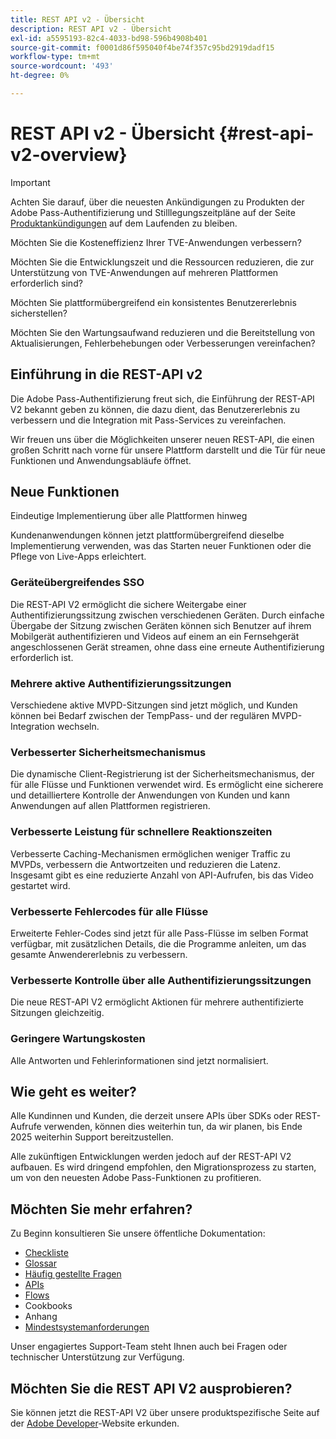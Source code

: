 ```yaml
---
title: REST API v2 - Übersicht
description: REST API v2 - Übersicht
exl-id: a5595193-82c4-4033-bd98-596b4908b401
source-git-commit: f0001d86f595040f4be74f357c95bd2919dadf15
workflow-type: tm+mt
source-wordcount: '493'
ht-degree: 0%

---
```


# REST API v2 - Übersicht {#rest-api-v2-overview}

>[!IMPORTANT]
>
> Achten Sie darauf, über die neuesten Ankündigungen zu Produkten der Adobe Pass-Authentifizierung und Stilllegungszeitpläne auf der Seite [Produktankündigungen](/help/authentication/product-announcements.md) auf dem Laufenden zu bleiben.

Möchten Sie die Kosteneffizienz Ihrer TVE-Anwendungen verbessern?

Möchten Sie die Entwicklungszeit und die Ressourcen reduzieren, die zur Unterstützung von TVE-Anwendungen auf mehreren Plattformen erforderlich sind?

Möchten Sie plattformübergreifend ein konsistentes Benutzererlebnis sicherstellen?

Möchten Sie den Wartungsaufwand reduzieren und die Bereitstellung von Aktualisierungen, Fehlerbehebungen oder Verbesserungen vereinfachen?

## Einführung in die REST-API v2

Die Adobe Pass-Authentifizierung freut sich, die Einführung der REST-API V2 bekannt geben zu können, die dazu dient, das Benutzererlebnis zu verbessern und die Integration mit Pass-Services zu vereinfachen.

Wir freuen uns über die Möglichkeiten unserer neuen REST-API, die einen großen Schritt nach vorne für unsere Plattform darstellt und die Tür für neue Funktionen und Anwendungsabläufe öffnet.

## Neue Funktionen

Eindeutige Implementierung über alle Plattformen hinweg

Kundenanwendungen können jetzt plattformübergreifend dieselbe Implementierung verwenden, was das Starten neuer Funktionen oder die Pflege von Live-Apps erleichtert.

### Geräteübergreifendes SSO

Die REST-API V2 ermöglicht die sichere Weitergabe einer Authentifizierungssitzung zwischen verschiedenen Geräten. Durch einfache Übergabe der Sitzung zwischen Geräten können sich Benutzer auf ihrem Mobilgerät authentifizieren und Videos auf einem an ein Fernsehgerät angeschlossenen Gerät streamen, ohne dass eine erneute Authentifizierung erforderlich ist.

### Mehrere aktive Authentifizierungssitzungen

Verschiedene aktive MVPD-Sitzungen sind jetzt möglich, und Kunden können bei Bedarf zwischen der TempPass- und der regulären MVPD-Integration wechseln.

### Verbesserter Sicherheitsmechanismus

Die dynamische Client-Registrierung ist der Sicherheitsmechanismus, der für alle Flüsse und Funktionen verwendet wird. Es ermöglicht eine sicherere und detailliertere Kontrolle der Anwendungen von Kunden und kann Anwendungen auf allen Plattformen registrieren.

### Verbesserte Leistung für schnellere Reaktionszeiten

Verbesserte Caching-Mechanismen ermöglichen weniger Traffic zu MVPDs, verbessern die Antwortzeiten und reduzieren die Latenz. Insgesamt gibt es eine reduzierte Anzahl von API-Aufrufen, bis das Video gestartet wird.

### Verbesserte Fehlercodes für alle Flüsse

Erweiterte Fehler-Codes sind jetzt für alle Pass-Flüsse im selben Format verfügbar, mit zusätzlichen Details, die die Programme anleiten, um das gesamte Anwendererlebnis zu verbessern.

### Verbesserte Kontrolle über alle Authentifizierungssitzungen

Die neue REST-API V2 ermöglicht Aktionen für mehrere authentifizierte Sitzungen gleichzeitig.

### Geringere Wartungskosten

Alle Antworten und Fehlerinformationen sind jetzt normalisiert.

## Wie geht es weiter?

Alle Kundinnen und Kunden, die derzeit unsere APIs über SDKs oder REST-Aufrufe verwenden, können dies weiterhin tun, da wir planen, bis Ende 2025 weiterhin Support bereitzustellen.

Alle zukünftigen Entwicklungen werden jedoch auf der REST-API V2 aufbauen. Es wird dringend empfohlen, den Migrationsprozess zu starten, um von den neuesten Adobe Pass-Funktionen zu profitieren.

## Möchten Sie mehr erfahren?

Zu Beginn konsultieren Sie unsere öffentliche Dokumentation:

- [Checkliste](rest-api-v2-checklist.md)
- [Glossar](rest-api-v2-glossary.md)
- [Häufig gestellte Fragen](rest-api-v2-faqs.md)
- [APIs](apis/rest-api-v2-apis-overview.md)
- [Flows](flows/rest-api-v2-flows-overview.md)
- Cookbooks
- Anhang
- [Mindestsystemanforderungen](/help/authentication/integration-guide-programmers/minimum-system-requirements.md)

Unser engagiertes Support-Team steht Ihnen auch bei Fragen oder technischer Unterstützung zur Verfügung.

## Möchten Sie die REST API V2 ausprobieren?

Sie können jetzt die REST-API V2 über unsere produktspezifische Seite auf der [Adobe Developer](https://developer.adobe.com/adobe-pass/)-Website erkunden.
